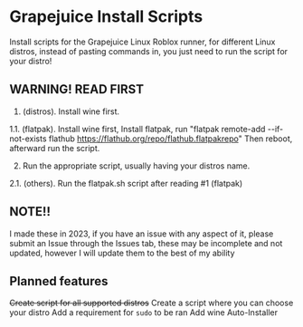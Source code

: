 # Grapejuice Install Scripts
Install scripts for the Grapejuice Linux Roblox runner, for different Linux distros, instead of pasting commands in, you just need to run the script for your distro!

## WARNING! READ FIRST
1. (distros). Install wine first.

1.1. (flatpak). Install wine first, Install flatpak, run "flatpak remote-add --if-not-exists flathub https://flathub.org/repo/flathub.flatpakrepo" Then reboot, afterward run the script.

2. Run the appropriate script, usually having your distros name.

2.1. (others). Run the flatpak.sh script after reading #1 (flatpak)

## NOTE!!
I made these in 2023, if you have an issue with any aspect of it, please submit an Issue through the Issues tab, these may be incomplete and not updated, however I will update them to the best of my ability

## Planned features
~~Create script for all supported distros~~
Create a script where you can choose your distro
Add a requirement for ``sudo`` to be ran
Add wine Auto-Installer
